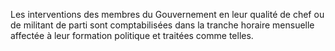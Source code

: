 Les interventions des membres du Gouvernement en leur qualité de chef ou de militant de parti sont comptabilisées dans la tranche horaire mensuelle affectée à leur formation politique et traitées comme telles.
